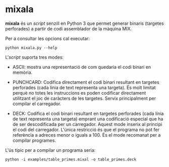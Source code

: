 # mixala

**mixala** és un *script* senzill en Python 3 que permet generar
binaris (targetes perforades) a partir de codi assemblador de la
màquina MIX.

Per a consultar les opcions cal executar:
```
python mixala.py --help
```

L'*script* suporta tres modes:

- ASCII: mostra una representació de com quedaria el codi binari en
  memòria.

- PUNCHCARD: Codifica directament el codi binari resultant en targetes
  perforades (cada línia de text representa una targeta). És molt
  limitat perquè no totes les instruccions es poden codificar
  directament utilitzant el joc de caràcters de les targetes. Servix
  principalment per compilar el carregador.

- DECK: Codifica el codi binari resultant en targetes perforades (cada
  línia de text representa una targeta) emprant una codificació
  especial que ha de ser descodificada per un carregador. Aquest mode
  inserix al principi el codi del carregador. L'única restricció és
  que el programa no pot fer referència a adreces menor o iguals a
  100. És el mode recomanat per a compilar programes.

L'ús típic per a compilar un programa seria:
```
python -i examples/table_primes.mixal -o table_primes.deck
```
